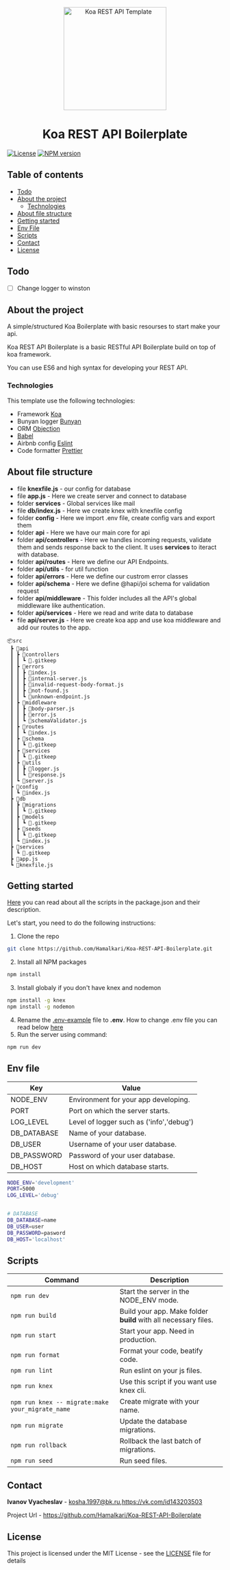 <div align="center">
  <a href="https://github.com/Hamalkari/Koa-REST-API-Boilerplate" title="Koa REST API Boilerplate">
    <img alt="Koa REST API Template" src="https://habrastorage.org/getpro/habr/post_images/3a9/b5c/98c/3a9b5c98c384865ed6f78994cf9c0444.gif" width="240px" />
  </a>
  <br />
  <h1>Koa REST API Boilerplate</h1>
</div>

[![License][license-image]][license-url]
[![NPM version][npm-img]][npm-url]

## Table of contents
* [Todo](#todo)
* [About the project](#about-the-project)
  * [Technologies](#technologies)
* [About file structure](#about-file-structure)
* [Getting started](#getting-started)
* [Env File](#env-file)
* [Scripts](#scripts)
* [Contact](#contact)
* [License](#license)

## Todo
- [ ] Change logger to winston

## About the project

A simple/structured Koa Boilerplate with basic resourses to start make your api. 

Koa REST API Boilerplate is a basic RESTful API Boilerplate build on top of koa framework.

You can use ES6 and high syntax for developing your REST API.

### Technologies
This template use the following technologies:
* Framework [Koa](https://koajs.com/)
* Bunyan logger [Bunyan](https://github.com/trentm/node-bunyan)
* ORM [Objection](https://vincit.github.io/objection.js/) 
* [Babel](https://babeljs.io/) 
* Airbnb config [Eslint](https://eslint.org/) 
* Code formatter [Prettier](https://prettier.io/)

## About file structure
- file **knexfile.js** - our config for database
- file **app.js** - Here we create server and connect to database
- folder **services** - Global services like mail
- file **db/index.js** - Here we create knex with knexfile config
- folder **config** - Here we import .env file, create config vars and export them
- folder **api** - Here we have our main core for api
- folder **api/controllers** - Here we handles incoming requests, validate them and sends response back to the client. It uses **services** to iteract with database.
- folder **api/routes** - Here we define our API Endpoints.
- folder **api/utils** - for util function
- folder **api/errors** - Here we define our custrom error classes
- folder **api/schema** - Here we define @hapi/joi schema for validation request
- folder **api/middleware** - This folder includes all the API's global middleware like authentication.
- folder **api/services** - Here we read and write data to database
- file **api/server.js** - Here we create koa app and use koa middleware and add our routes to the app.
```
📦src
 ┣ 📂api
 ┃ ┣ 📂controllers
 ┃ ┃ ┗ 📜.gitkeep
 ┃ ┣ 📂errors
 ┃ ┃ ┣ 📜index.js
 ┃ ┃ ┣ 📜internal-server.js
 ┃ ┃ ┣ 📜invalid-request-body-format.js
 ┃ ┃ ┣ 📜not-found.js
 ┃ ┃ ┗ 📜unknown-endpoint.js
 ┃ ┣ 📂middleware
 ┃ ┃ ┣ 📜body-parser.js
 ┃ ┃ ┣ 📜error.js
 ┃ ┃ ┗ 📜schemaValidator.js
 ┃ ┣ 📂routes
 ┃ ┃ ┗ 📜index.js
 ┃ ┣ 📂schema
 ┃ ┃ ┗ 📜.gitkeep
 ┃ ┣ 📂services
 ┃ ┃ ┗ 📜.gitkeep
 ┃ ┣ 📂utils
 ┃ ┃ ┣ 📜logger.js
 ┃ ┃ ┗ 📜response.js
 ┃ ┗ 📜server.js
 ┣ 📂config
 ┃ ┗ 📜index.js
 ┣ 📂db
 ┃ ┣ 📂migrations
 ┃ ┃ ┗ 📜.gitkeep
 ┃ ┣ 📂models
 ┃ ┃ ┗ 📜.gitkeep
 ┃ ┣ 📂seeds
 ┃ ┃ ┗ 📜.gitkeep
 ┃ ┗ 📜index.js
 ┣ 📂services
 ┃ ┗ 📜.gitkeep
 ┣ 📜app.js
 ┗ 📜knexfile.js
```
## Getting started
[Here](#scripts) you can read about all the scripts in the package.json and their description.

Let's start, you need to do the following instructions:
1. Clone the repo
```sh
git clone https://github.com/Hamalkari/Koa-REST-API-Boilerplate.git
```
2. Install all NPM packages
```sh
npm install
```
3. Install globaly if you don't have knex and nodemon
```sh
npm install -g knex
npm install -g nodemon
```
4. Rename the [.env-example](/.env-example) file to **.env**. How to change .env file you can read below [here](#env-file)
5. Run the server using command:
```sh
npm run dev
```

## Env file
| Key | Value |
|-----|-------|
| NODE_ENV | Environment for your app developing. |
| PORT | Port on which the server starts.|
| LOG_LEVEL | Level of logger such as ('info','debug')|
| DB_DATABASE | Name of your database. |
| DB_USER | Username of your user database. |
| DB_PASSWORD | Password of your user database. | 
| DB_HOST | Host on which database starts. | 
```sh
NODE_ENV='development'
PORT=5000
LOG_LEVEL='debug'


# DATABASE
DB_DATABASE=name
DB_USER=user
DB_PASSWORD=pasword
DB_HOST='localhost'
```

## Scripts
| Command | Description |
|---------|-------------|
|`npm run dev`| Start the server in the NODE_ENV mode.|
|`npm run build`| Build your app. Make folder **build** with all necessary files.|
|`npm run start`| Start your app. Need in production.|
|`npm run format`| Format your code, beatify code.|
|`npm run lint`| Run eslint on your js files.|
|`npm run knex`| Use this script if you want use knex cli.|
|`npm run knex -- migrate:make your_migrate_name`| Create migrate with your name.|
|`npm run migrate` | Update the database migrations.|
|`npm run rollback` | Rollback the last batch of migrations.|
|`npm run seed`|  Run seed files.|


## Contact
**Ivanov Vyacheslav** - kosha.1997@bk.ru,https://vk.com/id143203503

Project Url - https://github.com/Hamalkari/Koa-REST-API-Boilerplate

## License
This project is licensed under the MIT License - see the [LICENSE](LICENSE) file for details

[license-image]: https://img.shields.io/github/license/Hamalkari/Koa-REST-API-Template
[license-url]: ./license
[npm-img]: https://img.shields.io/npm/v/koa
[npm-url]: https://www.npmjs.com/package/koa

